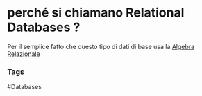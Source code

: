 # perché si chiamano Relational Databases ?

Per il semplice fatto che questo tipo di dati di base usa la [Algebra Relazionale](https://www.tutorialspoint.com/dbms/relational_algebra.htm)


### Tags 
#Databases